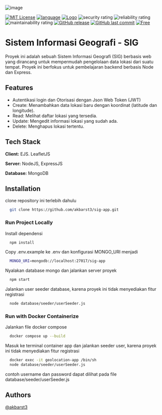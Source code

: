 ![image](https://github.com/user-attachments/assets/6005c827-44dd-4c35-a5c7-8e4b75244a3a)

[![MIT License](https://img.shields.io/badge/License-MIT-239120.svg)](https://choosealicense.com/licenses/mit/)
[![language](https://img.shields.io/badge/language-JavaScript-green?logo=javascript)](https://nodejs.org/en)
[![Logo](https://img.shields.io/badge/Containerizing-Docker-blue?logo=docker)](https://www.docker.com/)
![security rating](https://img.shields.io/badge/security-A-03a100?logo=sonarqube)
![reliability rating](https://img.shields.io/badge/reliability-A-03a100?logo=sonarqube)
![maintainability rating](https://img.shields.io/badge/maintainability-B-03a100?logo=sonarqube)
[![GitHub release](https://img.shields.io/badge/release-1.0.0-white?logo=github)](#)
[![GitHub last commit](https://img.shields.io/badge/last_commit-January_2025-white)](#)
[![Free](https://img.shields.io/badge/free_for_non_commercial_use-brightgreen)](#-license)
# Sistem Informasi Geografi - SIG

Proyek ini adalah sebuah Sistem Informasi Geografi (SIG) berbasis web yang dirancang untuk mempermudah pengelolaan data lokasi dari suatu tempat. Proyek ini berfokus untuk pembelajaran backend berbasis Node dan Express.
## Features
- Autentikasi login dan Otorisasi dengan Json Web Token (JWT)
- Create: Menambahkan data lokasi baru dengan koordinat (latitude dan longitude).
- Read: Melihat daftar lokasi yang tersedia.
- Update: Mengedit informasi lokasi yang sudah ada.
- Delete: Menghapus lokasi tertentu.
## Tech Stack

**Client:** EJS. LeafletJS

**Server:** NodeJS, ExpressJS

**Database:** MongoDB
## Installation
clone repository ini terlebih dahulu
```bash
  git clone https://github.com/akbarst3/sig-app.git
```

### Run Project Locally

Install dependensi
```bash
  npm install
```
Copy .env.example ke .env dan konfigurasi MONGO_URI menjadi
```bash
  MONGO_URI=mongodb://localhost:27017/sig-app
```

Nyalakan database mongo dan jalankan server proyek
```bash
  npm start
```

Jalankan user seeder database, karena proyek ini tidak menyediakan fitur registrasi
```bash
  node database/seeder/userSeeder.js
```
### Run with Docker Containerize
Jalankan file docker compose
```bash
  docker compose up --build
```

Masuk ke terminal container app dan jalankan seeder user, karena proyek ini tidak menyediakan fitur registrasi
```bash
  docker exec -it geolocation-app /bin/sh
  node database/seeder/userSeeder.js
```

contoh username dan password dapat dilihat pada file database/seeder/userSeeder.js
## Authors

[@akbarst3](https://www.github.com/akbarst3)
